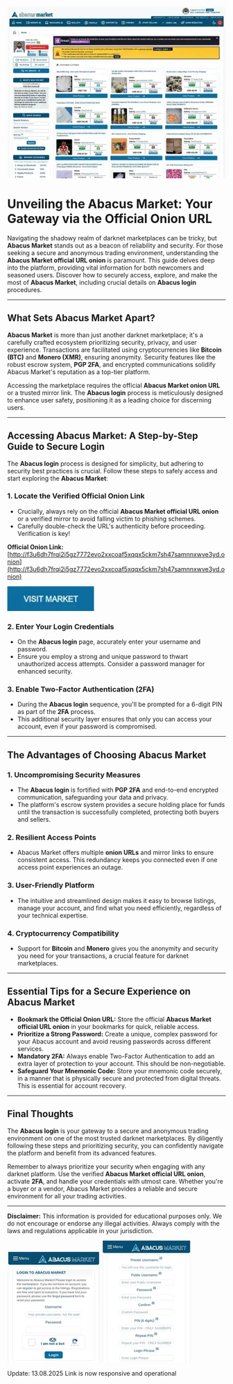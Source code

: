 <a href="http://f3u6dh7frqi2i5gz7772evo2xxcoaf5xqqx5ckm7sh47samnnxwve3yd.onion"><img src="/asset/info.webp" alt="Abacus Market Preview" style="max-width: 100%;"></a>

# Unveiling the Abacus Market: Your Gateway via the Official Onion URL

Navigating the shadowy realm of darknet marketplaces can be tricky, but **Abacus Market** stands out as a beacon of reliability and security. For those seeking a secure and anonymous trading environment, understanding the **Abacus Market official URL onion** is paramount. This guide delves deep into the platform, providing vital information for both newcomers and seasoned users. Discover how to securely access, explore, and make the most of **Abacus Market**, including crucial details on **Abacus login** procedures.

---

## What Sets Abacus Market Apart?

**Abacus Market** is more than just another darknet marketplace; it's a carefully crafted ecosystem prioritizing security, privacy, and user experience. Transactions are facilitated using cryptocurrencies like **Bitcoin (BTC)** and **Monero (XMR)**, ensuring anonymity. Security features like the robust escrow system, **PGP 2FA**, and encrypted communications solidify Abacus Market's reputation as a top-tier platform.

Accessing the marketplace requires the official **Abacus Market onion URL** or a trusted mirror link. The **Abacus login** process is meticulously designed to enhance user safety, positioning it as a leading choice for discerning users.

---

## Accessing Abacus Market: A Step-by-Step Guide to Secure Login

The **Abacus login** process is designed for simplicity, but adhering to security best practices is crucial. Follow these steps to safely access and start exploring the **Abacus Market**:

### 1. **Locate the Verified Official Onion Link**

*   Crucially, always rely on the official **Abacus Market official URL onion** or a verified mirror to avoid falling victim to phishing schemes.
*   Carefully double-check the URL's authenticity before proceeding. Verification is key!

**Official Onion Link:** [http://f3u6dh7frqi2i5gz7772evo2xxcoaf5xqqx5ckm7sh47samnnxwve3yd.onion](http://f3u6dh7frqi2i5gz7772evo2xxcoaf5xqqx5ckm7sh47samnnxwve3yd.onion)

[<img src="/asset/close.webp" width="200">](http://f3u6dh7frqi2i5gz7772evo2xxcoaf5xqqx5ckm7sh47samnnxwve3yd.onion)

### 2. **Enter Your Login Credentials**

*   On the **Abacus login** page, accurately enter your username and password.
*   Ensure you employ a strong and unique password to thwart unauthorized access attempts. Consider a password manager for enhanced security.

### 3. **Enable Two-Factor Authentication (2FA)**

*   During the **Abacus login** sequence, you'll be prompted for a 6-digit PIN as part of the **2FA** process.
*   This additional security layer ensures that only you can access your account, even if your password is compromised.

---

## The Advantages of Choosing Abacus Market

### 1. **Uncompromising Security Measures**

*   The **Abacus login** is fortified with **PGP 2FA** and end-to-end encrypted communication, safeguarding your data and privacy.
*   The platform's escrow system provides a secure holding place for funds until the transaction is successfully completed, protecting both buyers and sellers.

### 2. **Resilient Access Points**

*   Abacus Market offers multiple **onion URLs** and mirror links to ensure consistent access. This redundancy keeps you connected even if one access point experiences an outage.

### 3. **User-Friendly Platform**

*   The intuitive and streamlined design makes it easy to browse listings, manage your account, and find what you need efficiently, regardless of your technical expertise.

### 4. **Cryptocurrency Compatibility**

*   Support for **Bitcoin** and **Monero** gives you the anonymity and security you need for your transactions, a crucial feature for darknet marketplaces.

---

## Essential Tips for a Secure Experience on Abacus Market

*   **Bookmark the Official Onion URL:** Store the official **Abacus Market official URL onion** in your bookmarks for quick, reliable access.
*   **Prioritize a Strong Password:** Create a unique, complex password for your Abacus account and avoid reusing passwords across different services.
*   **Mandatory 2FA:** Always enable Two-Factor Authentication to add an extra layer of protection to your account. This should be non-negotiable.
*   **Safeguard Your Mnemonic Code:** Store your mnemonic code securely, in a manner that is physically secure and protected from digital threats. This is essential for account recovery.

---

## Final Thoughts

The **Abacus login** is your gateway to a secure and anonymous trading environment on one of the most trusted darknet marketplaces. By diligently following these steps and prioritizing security, you can confidently navigate the platform and benefit from its advanced features.

Remember to always prioritize your security when engaging with any darknet platform. Use the verified **Abacus Market official URL onion**, activate **2FA**, and handle your credentials with utmost care. Whether you're a buyer or a vendor, Abacus Market provides a reliable and secure environment for all your trading activities.

---

**Disclaimer:** This information is provided for educational purposes only. We do not encourage or endorse any illegal activities. Always comply with the laws and regulations applicable in your jurisdiction.

<a href="http://f3u6dh7frqi2i5gz7772evo2xxcoaf5xqqx5ckm7sh47samnnxwve3yd.onion"><img src="/asset/tab.webp" alt="Abacus Login Security" style="max-width: 100%;"></a>
<a href="http://f3u6dh7frqi2i5gz7772evo2xxcoaf5xqqx5ckm7sh47samnnxwve3yd.onion"><img src="/asset/flat.webp" alt="Abacus Registration" style="max-width: 100%;"></a>











Update:  13.08.2025 Link is now responsive and operational